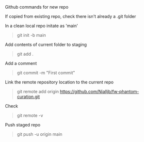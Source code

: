 Github commands for new repo

If copied from existing repo, check there isn't already a .git folder

In a clean local repo initate as 'main'
> git init -b main

Add contents of current folder to staging
> git add .   

Add a comment
> git commit -m "First commit"

Link the remote repository location to the current repo
> git remote add origin https://github.com/Nialljb/fw-phantom-curation.git

Check
> git remote -v

Push staged repo
> git push -u origin main
